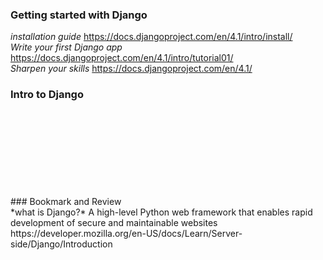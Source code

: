 ### Getting started with Django<br>
*installation guide* https://docs.djangoproject.com/en/4.1/intro/install/<br>
*Write your first Django app* https://docs.djangoproject.com/en/4.1/intro/tutorial01/<br>
*Sharpen your skills* https://docs.djangoproject.com/en/4.1/<br>
### Intro to Django<br>
<br>
<br>
<br>
<br>
<br>
<br>
<br>
<br>
### Bookmark and Review <br>
*what is Django?* A high-level Python web framework that enables rapid development of secure and maintainable websites https://developer.mozilla.org/en-US/docs/Learn/Server-side/Django/Introduction<br>
<br>
<br>
